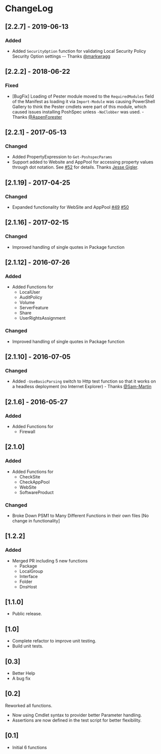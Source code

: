 # ChangeLog

## [2.2.7] - 2019-06-13

### Added
* Added `SecurityOption` function for validating Local Security Policy Security Option settings -- Thanks [@markwragg](https://github.com/markwragg)

## [2.2.2] - 2018-06-22

### Fixed
* [BugFix] Loading of Pester module moved to the `RequiredModules` field of the Manifest as loading it via `Import-Module` was causing PowerShell Gallery to think the Pester cmdlets were part of this module, which caused issues installing PoshSpec unless `-NoClobber` was used. - Thanks [@AspenForester](https://github.com/AspenForester)

## [2.2.1] - 2017-05-13

### Changed
* Added PropertyExpression to `Get-PoshspecParams`
* Support added to Website and AppPool for accessing property values through dot notation.
See [#52](https://github.com/Ticketmaster/poshspec/pull/52) for details. Thanks [Jesse Gigler](https://github.com/jgigler).

## [2.1.19] - 2017-04-25

### Changed
* Expanded functionality for WebSite and AppPool [#49](https://github.com/Ticketmaster/poshspec/pull/49) [#50](https://github.com/Ticketmaster/poshspec/pull/50)

## [2.1.16] - 2017-02-15

### Changed
* Improved handling of single quotes in Package function

## [2.1.12] - 2016-07-26

### Added
* Added Functions for
  * LocalUser
  * AuditPolicy
  * Volume
  * ServerFeature
  * Share
  * UserRightsAssignment

### Changed
* Improved handling of single quotes  in Package function

## [2.1.10] - 2016-07-05

### Changed
* Added `-UseBasicParsing` switch to Http test function so that it works on a headless deployment (no Internet Explorer) - Thanks [@Sam-Martin](https://github.com/Sam-Martin)

## [2.1.6] - 2016-05-27

### Added
* Added Functions for
  * Firewall

## [2.1.0]

### Added
* Added Functions for
  * CheckSite
  * CheckAppPool
  * WebSite
  * SoftwareProduct

### Changed
* Broke Down PSM1 to Many Different Functions in their own files [No change in functionality]

## [1.2.2]

### Added
* Merged PR including 5 new functions
  * Package
  * LocalGroup
  * Interface
  * Folder
  * DnsHost

## [1.1.0]

* Public release.

## [1.0]

* Complete refactor to improve unit testing.
* Build unit tests.

## [0.3]

* Better Help
* A bug fix

## [0.2]

Reworked all functions.
 * Now using Cmdlet syntax to provider better Parameter handling.
 * Assertions are now defined in the test script for better flexibility.

## [0.1]

* Initial 6 functions
